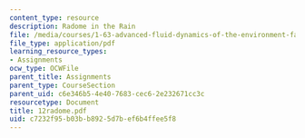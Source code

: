 ```yaml
---
content_type: resource
description: Radome in the Rain
file: /media/courses/1-63-advanced-fluid-dynamics-of-the-environment-fall-2002/c7232f95b03bb8925d7bef6b4ffee5f8_12radome.pdf
file_type: application/pdf
learning_resource_types:
- Assignments
ocw_type: OCWFile
parent_title: Assignments
parent_type: CourseSection
parent_uid: c6e346b5-4e40-7683-cec6-2e232671cc3c
resourcetype: Document
title: 12radome.pdf
uid: c7232f95-b03b-b892-5d7b-ef6b4ffee5f8
---
```

